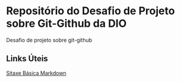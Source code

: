 # Repositório do Desafio de Projeto sobre Git-Github da DIO
Desafio de projeto sobre git-github

## Links Úteis
[Sitaxe Básica Markdown](https://www.markdownguide.org/basic-syntax/)
